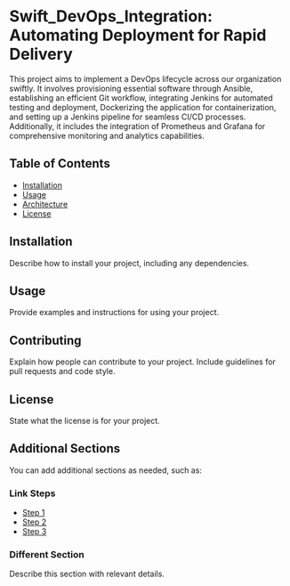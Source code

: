 # Swift_DevOps_Integration: Automating Deployment for Rapid Delivery
This project aims to implement a DevOps lifecycle across our organization swiftly. It involves provisioning essential software through Ansible, establishing an efficient Git workflow, integrating Jenkins for automated testing and deployment, Dockerizing the application for containerization, and setting up a Jenkins pipeline for seamless CI/CD processes. Additionally, it includes the integration of Prometheus and Grafana for comprehensive monitoring and analytics capabilities.

## Table of Contents

- [Installation](#installation)
- [Usage](#usage)
- [Architecture](#architecture)
- [License](#license)

## Installation

Describe how to install your project, including any dependencies.

## Usage

Provide examples and instructions for using your project.

## Contributing

Explain how people can contribute to your project. Include guidelines for pull requests and code style.

## License

State what the license is for your project.

## Additional Sections

You can add additional sections as needed, such as:

### Link Steps

- [Step 1](#step-1)
- [Step 2](#step-2)
- [Step 3](#step-3)

### Different Section

Describe this section with relevant details.

